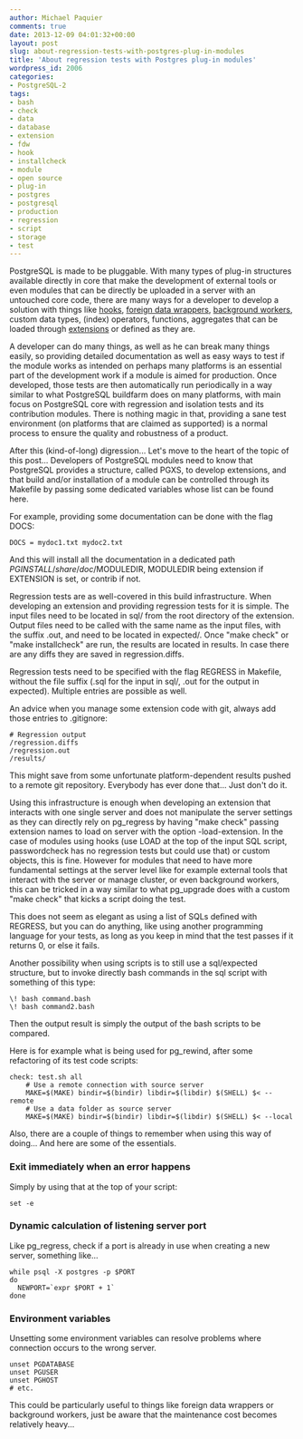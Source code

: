 ```yaml
---
author: Michael Paquier
comments: true
date: 2013-12-09 04:01:32+00:00
layout: post
slug: about-regression-tests-with-postgres-plug-in-modules
title: 'About regression tests with Postgres plug-in modules'
wordpress_id: 2006
categories:
- PostgreSQL-2
tags:
- bash
- check
- data
- database
- extension
- fdw
- hook
- installcheck
- module
- open source
- plug-in
- postgres
- postgresql
- production
- regression
- script
- storage
- test
---
```

PostgreSQL is made to be pluggable. With many types of plug-in structures available directly in core that make the development of external tools or even modules that can be directly be uploaded in a server with an untouched core code, there are many ways for a developer to develop a solution with things like [hooks](http://wiki.postgresql.org/images/e/e3/Hooks_in_postgresql.pdf), [foreign data wrappers](http://wiki.postgresql.org/wiki/Foreign_data_wrappers), [background workers](http://www.postgresql.org/docs/9.3/static/bgworker.html), custom data types, (index) operators, functions, aggregates that can be loaded through [extensions](http://www.postgresql.org/docs/9.1/static/sql-createextension.html) or defined as they are.

A developer can do many things, as well as he can break many things easily, so providing detailed documentation as well as easy ways to test if the module works as intended on perhaps many platforms is an essential part of the development work if a module is aimed for production. Once developed, those tests are then automatically run periodically in a way similar to what PostgreSQL buildfarm does on many platforms, with main focus on PostgreSQL core with regression and isolation tests and its contribution modules. There is nothing magic in that, providing a sane test environment (on platforms that are claimed as supported) is a normal process to ensure the quality and robustness of a product.

After this (kind-of-long) digression... Let's move to the heart of the topic of this post... Developers of PostgreSQL modules need to know that PostgreSQL provides a structure, called PGXS, to develop extensions, and that build and/or installation of a module can be controlled through its Makefile by passing some dedicated variables whose list can be found here.

For example, providing some documentation can be done with the flag DOCS:

    DOCS = mydoc1.txt mydoc2.txt

And this will install all the documentation in a dedicated path $PGINSTALL/share/doc/$MODULEDIR, MODULEDIR being extension if EXTENSION is set, or contrib if not.

Regression tests are as well-covered in this build infrastructure. When developing an extension and providing regression tests for it is simple. The input files need to be located in sql/ from the root directory of the extension. Output files need to be called with the same name as the input files, with the suffix .out, and need to be located in expected/. Once "make check" or "make installcheck" are run, the results are located in results. In case there are any diffs they are saved in regression.diffs.

Regression tests need to be specified with the flag REGRESS in Makefile, without the file suffix (.sql for the input in sql/, .out for the output in expected). Multiple entries are possible as well.

An advice when you manage some extension code with git, always add those entries to .gitignore:

    # Regression output
    /regression.diffs
    /regression.out
    /results/

This might save from some unfortunate platform-dependent results pushed to a remote git repository. Everybody has ever done that... Just don't do it.

Using this infrastructure is enough when developing an extension that interacts with one single server and does not manipulate the server settings as they can directly rely on pg\_regress by having "make check" passing extension names to load on server with the option -load-extension. In the case of modules using hooks (use LOAD at the top of the input SQL script, passwordcheck has no regression tests but could use that) or custom objects, this is fine. However for modules that need to have more fundamental settings at the server level like for example external tools that interact with the server or manage cluster, or even background workers, this can be tricked in a way similar to what pg\_upgrade does with a custom "make check" that kicks a script doing the test.

This does not seem as elegant as using a list of SQLs defined with REGRESS, but you can do anything, like using another programming language for your tests, as long as you keep in mind that the test passes if it returns 0, or else it fails.

Another possibility when using scripts is to still use a sql/expected structure, but to invoke directly bash commands in the sql script with something of this type:

    \! bash command.bash
    \! bash command2.bash

Then the output result is simply the output of the bash scripts to be compared.

Here is for example what is being used for pg\_rewind, after some refactoring of its test code scripts:

    check: test.sh all
        # Use a remote connection with source server
        MAKE=$(MAKE) bindir=$(bindir) libdir=$(libdir) $(SHELL) $< --remote
        # Use a data folder as source server
        MAKE=$(MAKE) bindir=$(bindir) libdir=$(libdir) $(SHELL) $< --local

Also, there are a couple of things to remember when using this way of doing... And here are some of the essentials.  

### Exit immediately when an error happens ###

Simply by using that at the top of your script:

    set -e


### Dynamic calculation of listening server port ####

Like pg\_regress, check if a port is already in use when creating a new server, something like...

    while psql -X postgres -p $PORT
    do
      NEWPORT=`expr $PORT + 1`
    done

### Environment variables ###

Unsetting some environment variables can resolve problems where connection occurs to the wrong server.

    unset PGDATABASE
    unset PGUSER
    unset PGHOST
    # etc.

This could be particularly useful to things like foreign data wrappers or background workers, just be aware that the maintenance cost becomes relatively heavy...
